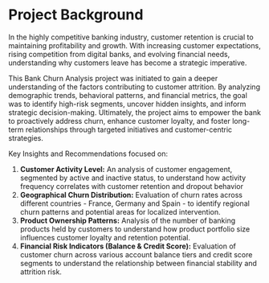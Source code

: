 # Project Background
In the highly competitive banking industry, customer retention is crucial to maintaining profitability and growth. With increasing customer expectations, rising competition from digital banks, and evolving financial needs, understanding why customers leave has become a strategic imperative.

This Bank Churn Analysis project was initiated to gain a deeper understanding of the factors contributing to customer attrition. By analyzing demographic trends, behavioral patterns, and financial metrics, the goal was to identify high-risk segments, uncover hidden insights, and inform strategic decision-making. Ultimately, the project aims to empower the bank to proactively address churn, enhance customer loyalty, and foster long-term relationships through targeted initiatives and customer-centric strategies.

Key Insights and Recommendations focused on:
1. **Customer Activity Level:** An analysis of customer engagement, segmented by active and inactive status, to understand how activity frequency correlates with customer retention and dropout behavior
2. **Geographical Churn Distribution:** Evaluation of churn rates across different countries - France, Germany and Spain - to identify regional churn patterns  and potential areas for localized intervention.
3. **Product Ownership Patterns:** Analysis of the number of banking products held by customers to understand how product portfolio size influences customer loyalty and retention potential.
4. **Financial Risk Indicators (Balance & Credit Score):** Evaluation of customer churn across various account balance tiers and credit score segments to understand the relationship between financial stability and attrition risk.


